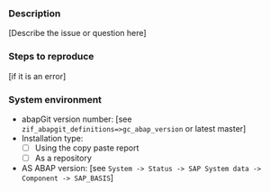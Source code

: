 ### Description
[Describe the issue or question here]

### Steps to reproduce
[if it is an error]

### System environment
- abapGit version number: [see `zif_abapgit_definitions=>gc_abap_version` or latest master]
- Installation type:
  - [ ] Using the copy paste report
  - [ ] As a repository
- AS ABAP version: [see `System -> Status -> SAP System data -> Component -> SAP_BASIS`]
